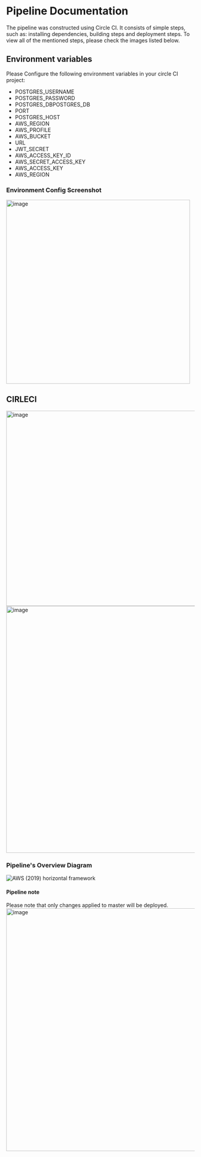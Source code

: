 # Pipeline Documentation
The pipeline was constructed using Circle CI. It consists of simple steps, such as: installing dependencies, building steps and deployment steps. To view all of the mentioned steps, please check the images listed below.

## Environment variables
Please Configure the following environment variables in your circle CI project:

- POSTGRES_USERNAME
- POSTGRES_PASSWORD
- POSTGRES_DBPOSTGRES_DB
- PORT
- POSTGRES_HOST
- AWS_REGION
- AWS_PROFILE
- AWS_BUCKET
- URL
- JWT_SECRET
- AWS_ACCESS_KEY_ID
- AWS_SECRET_ACCESS_KEY
- AWS_ACCESS_KEY
- AWS_REGION

### Environment Config Screenshot
<img width="491" alt="image" src="https://user-images.githubusercontent.com/60764149/159126007-65ae8311-104c-4d85-99a2-ba15e32ae121.png">

## CIRLECI
<img width="521" alt="image" src="https://user-images.githubusercontent.com/60764149/159125964-197cdd25-4b60-4f05-8bcc-69bf333e082c.png">
<img width="659" alt="image" src="https://user-images.githubusercontent.com/60764149/159125865-eb97d9bb-88ae-4285-a240-3b0f33ac0fff.png">


### Pipeline's Overview Diagram
![AWS (2019) horizontal framework](https://user-images.githubusercontent.com/60764149/159111993-8b97c3cc-85bf-4516-9b1c-2c7d8ee78764.jpeg)


#### Pipeline note
Please note that only changes applied to master will be deployed.
<img width="648" alt="image" src="https://user-images.githubusercontent.com/60764149/159121589-3f1f5e71-9948-4bfe-b550-0dbf834c8b8d.png">
